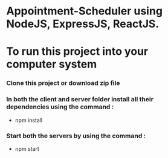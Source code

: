 # Appointment-Scheduler using NodeJS, ExpressJS, ReactJS.
# To run this project into your computer system

### Clone this project or download zip file
### In both the client and server folder install all their dependencies using the command : 
* npm install
### Start both the servers by using the command : 
* npm start
